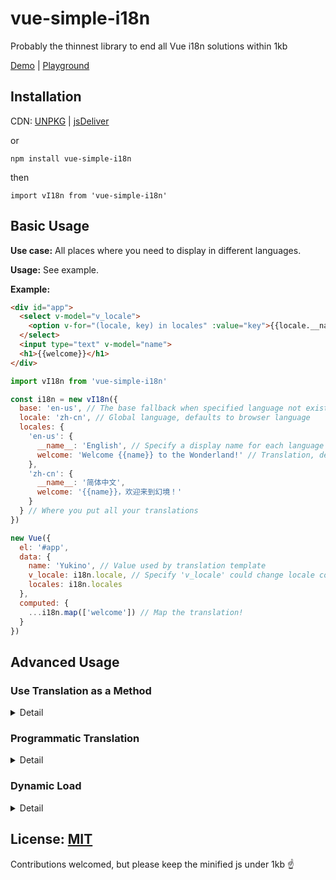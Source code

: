 # vue-simple-i18n
Probably the thinnest library to end all Vue i18n solutions within 1kb

[Demo](https://vi18n.ccoooss.com/) | [Playground](https://codepan.net/gist/e368155b1a6e034f802001fcb75d72a7)

## Installation

CDN: [UNPKG](https://unpkg.com/vue-simple-i18n) | [jsDeliver](https://cdn.jsdelivr.net/npm/vue-simple-i18n/dist/vue-simple-i18n.min.js)

or

```
npm install vue-simple-i18n
```

then

```
import vI18n from 'vue-simple-i18n'
```

## Basic Usage
**Use case:** All places where you need to display in different languages.

**Usage:** See example.

**Example:**

``` html
<div id="app">
  <select v-model="v_locale">
    <option v-for="(locale, key) in locales" :value="key">{{locale.__name__}}</option>
  </select>
  <input type="text" v-model="name">
  <h1>{{welcome}}</h1>
</div>

```

``` javascript
import vI18n from 'vue-simple-i18n'

const i18n = new vI18n({
  base: 'en-us', // The base fallback when specified language not exists, defaults to 'en-us'
  locale: 'zh-cn', // Global language, defaults to browser language
  locales: {
    'en-us': {
      __name__: 'English', // Specify a display name for each language is highly recommended
      welcome: 'Welcome {{name}} to the Wonderland!' // Translation, default template supported is vue-like without expressions
    },
    'zh-cn': {
      __name__: '简体中文',
      welcome: '{{name}}，欢迎来到幻境！'
    }
  } // Where you put all your translations
})

new Vue({
  el: '#app',
  data: {
    name: 'Yukino', // Value used by translation template
    v_locale: i18n.locale, // Specify 'v_locale' could change locale component-wide
    locales: i18n.locales
  },
  computed: {
    ...i18n.map(['welcome']) // Map the translation!
  }
})
```

## Advanced Usage
### Use Translation as a Method
<details>
<summary>Detail</summary>

**Use case:** Dynamic content in list rendering, temporary locale change, temporary value change etc.

**Usage:** Instead of map the translation to computed properties, map the translation directly to methods could use the translation as a method. Specify the `v_locale` property in the argument could change the locale string-wide.

**Example:**

``` html
<div id="app">
  <h1>How to say "Hello" in different languages</h1>
  <div>
    <label>Name:<input type="text" v-model="name"></label>
  </div>
  <ul>
    <li v-for="(locale, key) in locales">{{hello({v_locale: key, languageName: locale.__name__})}}</li>
  </ul>
</div>
```

``` javascript
const i18n = new vI18n({
  locales: {
    'en-us': {
      __name__: 'English',
      hello: 'Hello {{name}}, this is how we say hello in {{languageName}}.'
    },
    'zh-cn': {
      __name__: '简体中文',
      hello: '{{name}}您好，这是如何用{{languageName}}说hello。'
    },
    // More locales...
  }
})

new Vue({
  el: '#app',
  data: {
    name: 'Yukino',
    locales: i18n.locales
  },
  methods: {
    ...i18n.map(['hello'])
  }
})
```

</details>

### Programmatic Translation
<details>
<summary>Detail</summary>

**Use case:** Singular/plural, grammatical gender etc.

**Usage:** Insteas of a string, write a function that returns a string as the translation. The first argument passes to the function is the current Vue vm instance, the second argument is the value you passed to the template if you are using it as a method.

**Example:**

``` html
<div id="app">
  <ul>
    <li v-for="index in steps">{{step({index})}}</li>
  </ul>
</div>
```

``` javascript
const i18n = new vI18n({
  locales: {
    'en-us': {
      step: (vm, vars) => `${vars.index} step${vars.index > 1 ? 's' : ''} completed, total ${vm.count} step${vm.count > 1 ? 's' : ''}.`
    }
  }
})

new Vue({
  el: '#app',
  data: {
    steps: 10
  },
  methods: {
    ...i18n.map(['step'])
  }
})
```

</details>

### Dynamic Load
<details>
<summary>Detail</summary>

**Use case:** Add a new locale or modify existing ones on demand.

**Usage:** Simply modify the i18n instance you created. Refresh the Vue instance, it works!

**Example:**

``` javascript
// Now we have English as default but we don't have a Chinese translation
// But the user specifies Chinese as his locale
const i18n = new vI18n({
  base: 'en-us',
  locale: 'zh-cn',
  locales: {
    'en-us': {
      welcome: 'Welcome {{name}} to the Wonderland!'
    }
  }
})

// Create the Vue instance
// Now all displayed locales are shown in English
const vm = new Vue({
  el: '#app',
  data: {
    name: 'Yukino'
  },
  computed: {
    ...i18n.map(['welcome'])
  }
})

// Now some how we get the Chinese translation
const ChineseTranslation = {
  welcome: '{{name}}，欢迎来到幻境!'
}

i18n.locales['zh-cn'] = ChineseTranslation

// Don't forget to refresh the Vue instance for this gadget is not embeded into Vue's life cycle
// Note that vm.$forceUpdate does not work on computed properties
// We should trigger re-compute by modifying one of the property on the instance
// A little bit hacky here but we have to do this due to the restriction
// Here we choose 'name'
let name = vm.name
vm.name = ''
vm.name = name
```

</details>

## License: [MIT](https://cos.mit-license.org/)
Contributions welcomed, but please keep the minified js under 1kb :point_up:
